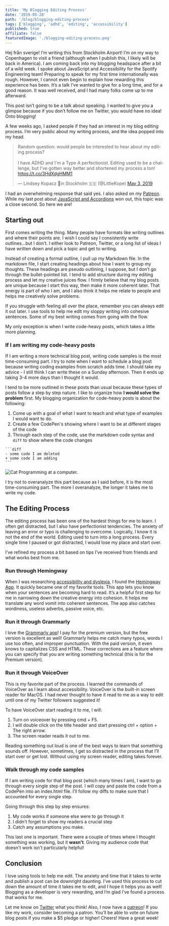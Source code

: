 ```yaml
---
title: 'My Blogging Editing Process'
date: '2019-05-28'
path: '/blog/blogging-editing-process'
tags: ['blogging', 'adhd', 'editing', 'accessibility']
published: true
affiliate: false
featuredImage: './blogging-editing-process.png'
---
```


<span lang="sv">Hej från sverige!</span> I’m writing this from Stockholm Airport! I’m on my way to Copenhagen to visit a friend (although when I publish this, I likely will be back in America). I am coming back into my blogging headspace after a bit of a wild week. I spoke about JavaScript and Accessibility for the Spotify Engineering team! Preparing to speak for my first time internationally was rough. However, I cannot even begin to explain how rewarding this experience has been. It’s a talk I’ve wanted to give for a long time, and for a good reason. It was well received, and I had many folks come up to me afterward.

This post isn’t going to be a talk about speaking. I wanted to give you a glimpse because if you don’t follow me on Twitter, you would have no idea! Onto blogging!

A few weeks ago, I asked people if they had an interest in my blog editing process. I’m very public about my writing process, and the idea popped into my head.

<blockquote class="twitter-tweet" data-lang="en"><p lang="en" dir="ltr">Random question: would people be interested to hear about my editing process?<br><br>I have ADHD and I&#39;m a Type A perfectionist. Editing used to be a challenge, but I&#39;ve gotten way better and shortened my process a ton! <a href="https://t.co/3HdXdgHMM1">https://t.co/3HdXdgHMM1</a></p>&mdash; Lindsey Kopacz 🐞in Stockholm 🇸🇪 (@LittleKope) <a href="https://twitter.com/LittleKope/status/1124278521378037760?ref_src=twsrc%5Etfw">May 3, 2019</a></blockquote>

I had an overwhelming response that said yes. I also asked on my [Patreon](https://www.patreon.com/join/a11ywithlindsey). While my last post about [JavaScript and Accordions](/blog/javascript-accessibility-accordions) won out, this topic was a close second. So here we are!

## Starting out

First comes writing the thing. Many people have formats like writing outlines and where their points are. I wish I could say I consistently write outlines...but I don’t. I either look to Patreon, Twitter, or a long list of ideas I have written down and pick a topic and get to writing.

Instead of creating a formal outline, I pull up my Markdown file. In the markdown file, I start creating headings about how I want to group my thoughts. These headings are pseudo outlining, I suppose, but I don’t go through the bullet-pointed list. I tend to add structure during my editing process and let my creative juices flow. I firmly believe that my blog posts are unique because I start this way, then make it more coherent later. That energy is part of who I am, and I also think it helps me relate to people and helps me creatively solve problems.

If you struggle with feeling all over the place, remember you can always edit it out later. I use tools to help me edit my sloppy writing into cohesive sentences. Some of my best writing comes from going with the flow.

My only exception is when I write code-heavy posts, which takes a little more planning.

### If I am writing my code-heavy posts

If I am writing a more technical blog post, writing code samples is the most time-consuming part. I try to note when I want to schedule a blog post because writing coding examples from scratch adds time. I should take my advice - I still think I can write these on a Sunday afternoon. Then it ends up taking 3-4 more days than I thought it would.

I tend to be more outlined in these posts than usual because these types of posts follow a step by step nature. I like to organize how **I would solve the problem** first. My blogging organization for code-heavy posts is about the following:

1. Come up with a goal of what I want to teach and what type of examples I would want to do.
2. Create a few CodePen's showing where I want to be at different stages of the code
3. Through each step of the code, use the markdown code syntax and `diff` to show where the code changes

````
```diff
- some code I am deleted
+ some code I am adding
```
````

![Cat Programming at a computer.](https://media.giphy.com/media/3oKIPnAiaMCws8nOsE/giphy.gif)

I try not to overanalyze this part because as I said before, it is the most time-consuming part. The more I overanalyze, the longer it takes me to write my code.

## The Editing Process

The editing process has been one of the hardest things for me to learn. I often get distracted, but I also have perfectionist tendencies. The anxiety of leaving an error or typo is challenging to overcome. Logically, I know it is not the end of the world. Editing used to turn into a long process. Every single time I paused or got distracted, I would lose my place and start over.

I’ve refined my process a bit based on tips I’ve received from friends and what works best from me.

### Run through Hemingway

When I was researching [accessibility and dyslexia](/blog/learn-dyslexia-web), I found the [Hemingway App](http://hemingwayapp.com). It quickly became one of my favorite tools. This app lets you know when your sentences are becoming hard to read. It’s a helpful first step for me in narrowing down the creative energy into cohesion. It helps me translate any word vomit into coherent sentences. The app also catches wordiness, useless adverbs, passive voice, etc.

### Run it through Grammarly

I love the [Grammarly app](https://www.grammarly.com/)! I pay for the premium version, but the free version is excellent as well! Grammarly helps me catch many typos, words I use too often, and improper punctuation. With the paid version, it even knows to capitalizes CSS and HTML. These corrections are a feature where you can specify that you are writing something technical (this is for the Premium version).

### Run it through VoiceOver

This is my favorite part of the process. I learned the commands of VoiceOver as I learn about accessibility. VoiceOver is the built-in screen reader for MacOS. I had never thought to have it read to me as a way to edit until one of my Twitter followers suggested it!

To have VoiceOver start reading it to me, I will:

1. Turn on voiceover by pressing cmd + F5.
1. I will double click on the title header and start pressing ctrl + option + The right arrow.
1. The screen reader reads it out to me.

Reading something out loud is one of the best ways to learn that something sounds off. However, sometimes, I get so distracted in the process that I’ll start over or get lost. Without using my screen reader, editing takes forever.

### Walk through my code samples

If I am writing code for that blog post (which many times I am), I want to go through every single step of the post. I will copy and paste the code from a CodePen into an index.html file. I’ll follow my diffs to make sure that I accounted for every single step.

Going through this step by step ensures:

1. My code works if someone else were to go through it
2. I didn't forget to show my readers a crucial step
3. Catch any assumptions you make.

This last one is important. There were a couple of times where I thought something was working, but it **wasn't**. Giving my audience code that doesn't work isn't particularly helpful!

## Conclusion

I love using tools to help me edit. The anxiety and time that it takes to write and publish a post can be downright daunting. I’ve used this process to cut down the amount of time it takes me to edit, and I hope it helps you as well! Blogging as a developer is very rewarding, and I’m glad I’ve found a process that works for me.

Let me know on [Twitter](https://twitter.com/LittleKope/) what you think! Also, I now have a [patreon](https://www.patreon.com/a11ywithlindsey)! If you like my work, consider becoming a patron. You’ll be able to vote on future blog posts if you make a $5 pledge or higher! Cheers! Have a great week!
